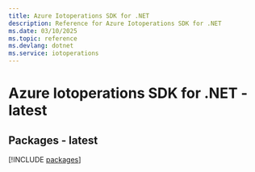 ```yaml
---
title: Azure Iotoperations SDK for .NET
description: Reference for Azure Iotoperations SDK for .NET
ms.date: 03/10/2025
ms.topic: reference
ms.devlang: dotnet
ms.service: iotoperations
---
```

# Azure Iotoperations SDK for .NET - latest
## Packages - latest
[!INCLUDE [packages](iotoperations-index.md)]